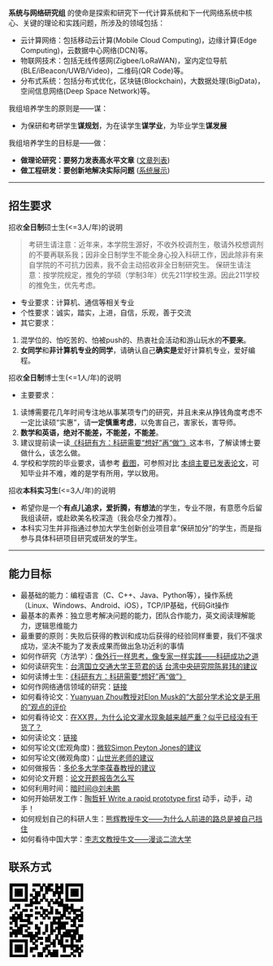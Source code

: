**系统与网络研究组** 的使命是探索和研究下一代计算系统和下一代网络系统中核心、关键的理论和实践问题，所涉及的领域包括：
- 云计算网络：包括移动云计算(Mobile Cloud Computing)，边缘计算(Edge Computing)，云数据中心网络(DCN)等。
- 物联网技术：包括无线传感网(Zigbee/LoRaWAN)，室内定位导航(BLE/iBeacon/UWB/Video)，二维码(QR Code)等。
- 分布式系统：包括分布式优化，区块链(Blockchain)，大数据处理(BigData)，空间信息网络(Deep Space Network)等。

我组培养学生的原则是——谋：

- 为保研和考研学生**谋规划**，为在读学生**谋学业**，为毕业学生**谋发展**

我组培养学生的目标是——做：

- **做理论研究：要努力发表高水平文章** ([文章列表](https://fangvv.github.io/Homepage/publication.html))
- **做工程研发：要创新地解决实际问题** ([系统展示](https://fangvv.github.io/Homepage/Demo.html))

----------

## 招生要求

招收**全日制**硕士生(<=3人/年)的说明

> 考研生请注意：近年来，本学院生源好，不收外校调剂生，敬请外校想调剂的不要再联系我；因非全日制学生不能全身心投入科研工作，因此除非有来自学院的不可抗力因素，我不会主动招收非全日制研究生。
> 保研生请注意：按学院规定，推免的学硕（学制3年）优先211学校生源。因此211学校的推免生，优先考虑。

- 专业要求：计算机、通信等相关专业
- 个性要求：诚实，踏实，上进，自信，乐观，善于交流
- 其它要求：
 1. 混学位的、怕吃苦的、怕被push的、热衷社会活动和游山玩水的**不要来**。
 1. **女同学**和**非计算机专业的同学**，请确认自己**确实是**爱好计算机专业，爱好编程。

招收**全日制**博士生(<=1人/年)的说明

- 主要要求：
 1. 读博需要花几年时间专注地从事某项专门的研究，并且未来从挣钱角度考虑不一定比读硕“实惠”，请**一定慎重考虑**，以免害自己，害家长，害导师。
 1. **数学和英语，绝对不能差，不能差，不能差**。
 1. 建议提前读一读[《科研有方：科研需要“想好”再“做”》](https://book.douban.com/subject/26732439/)这本书，了解读博士要做什么，该怎么做。
 1. 学校和学院的毕业要求，请参考 [截图](phdpaper.jpg)，可参照对比 [本组主要已发表论文](http://scit.bjtu.edu.cn/cms/staff/8530/?cat=12#paper)，可知毕业并不难，难的是学有所用，学以致用。

招收**本科实习生**(<=3人/年)的说明

- 希望你是一个**有点儿追求，爱折腾，有想法**的学生，专业不限，有意愿今后留我组读研，或赴欧美名校深造（我会尽全力推荐）。
- 本科实习生并非指通过参加大学生创新创业项目拿“保研加分”的学生，而是指参与具体科研项目研究或研发的学生。

----------

## 能力目标
- 最基础的能力：编程语言（C、C++、Java、Python等），操作系统（Linux、Windows、Android、iOS），TCP/IP基础，代码Git操作
- 最基本的素养：独立思考解决问题的能力，团队合作能力，英文阅读理解能力，逻辑思维能力
- 最重要的原则：失败后获得的教训和成功后获得的经验同样重要，我们不强求成功，坚决不能为了发表成果而做出急功近利的事情
- 如何作研究（方法学）：[像外行一样思考，像专家一样实践——科研成功之道](http://book.douban.com/subject/1867455/ "像外行一样思考，像专家一样实践——科研成功之道")
- 如何读研究生：[台湾国立交通大学王蒞君的话](http://cmbsd.cm.nctu.edu.tw/~lichun/to_student_principle.html "台湾国立交通大学王蒞君的话") [台湾中央研究院陈昇玮的建议](http://www.iis.sinica.edu.tw/~swc/talk/advices.html "台湾中央研究院陈昇玮的建议")
- 如何读博士生：[《科研有方：科研需要“想好”再“做”》](https://book.douban.com/subject/26732439/)
- 如何作网络通信领域的研究：[链接](http://wirelesslab.sjtu.edu.cn/resource/seminar/111201/How_to_do_research_in_wireless_area_Yanglet20111201.ppsm "链接")
- 如何看待论文：[Yuanyuan Zhou教授对Elon Musk的“大部分学术论文是无用的”观点的评价](https://www.quora.com/Is-Elon-Musk-right-in-saying-most-academic-papers-are-useless/answer/Yuanyuan-Zhou?srid=ZqR9)
- 如何看待论文：[在XX界，为什么论文灌水现象越来越严重？似乎已经没有干货了？](https://www.zhihu.com/question/39342238/answer/99408954)
- 如何读论文：[链接](http://blizzard.cs.uwaterloo.ca/keshav/home/Papers/data/07/paper-reading.pdf "链接")
- 如何写论文(宏观角度)：[微软Simon Peyton Jones的建议](https://www.microsoft.com/en-us/research/academic-program/write-great-research-paper/ "微软Simon Peyton Jones的建议")
- 如何写论文(微观角度)：[山世光老师的建议](http://www.jdl.ac.cn/user/sgshan/PaperWriting.pdf "山世光老师的建议")
- 如何做报告：[多伦多大学李葆春教授的建议](http://www.cs.cityu.edu.hk/~jia/research/the-art-of-presentation.pdf "多伦多大学李葆春教授的建议")
- 如何论文开题：[论文开题报告怎么写](https://www.zhihu.com/question/19891472)
- 如何利用时间：[暗时间@刘未鹏](http://mindhacks.cn/2009/12/20/dark-time/ "暗时间")
- 如何开始研发工作：[陶哲轩 Write a rapid prototype first](http://www.phy.pku.edu.cn/~wangdy/courses/howtophd/WriteARapidPrototypeFirst.pdf) 动手，动手，动手！
- 如何规划自己的科研人生：[熊辉教授牛文——为什么人前进的路总是被自己挡住](http://blog.sciencenet.cn/blog-800393-623681.html)
- 如何看待中国大学：[李志文教授牛文——漫谈二流大学](https://blogs.harvard.edu/guorui/2015/08/13/%E6%9D%8E%E5%BF%97%E6%96%87%EF%BC%9A%E6%BC%AB%E8%B0%88%E4%BA%8C%E6%B5%81%E5%A4%A7%E5%AD%A6%EF%BC%88%E6%B8%85%E5%8D%8E%E5%8C%97%E5%A4%A7%E6%B5%99%E5%A4%A7%E5%8F%AA%E6%98%AF%E4%B8%89%E6%B5%81%E5%A4%A7/)

## 联系方式
![](qrcode.jpg)
